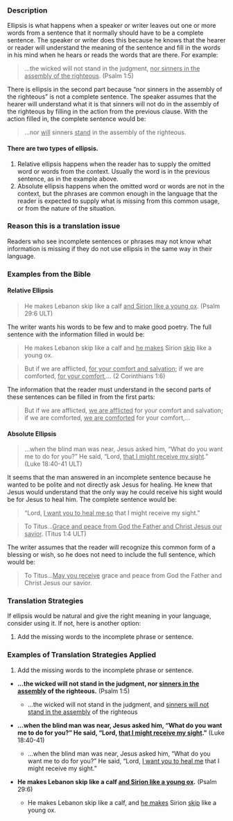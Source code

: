 

### Description

Ellipsis is what happens when a speaker or writer leaves out one or more words from a sentence that it normally should have to be a complete sentence. The speaker or writer does this because he knows that the hearer or reader will understand the meaning of the sentence and fill in the words in his mind when he hears or reads the words that are there. For example:

>…the wicked will not stand in the judgment, <u>nor sinners in the assembly of the righteous</u>. (Psalm 1:5)

There is ellipsis in the second part because “nor sinners in the assembly of the righteous” is not a complete sentence. The speaker assumes that the hearer will understand what it is that sinners will not do in the assembly of the righteous by filling in the action from the previous clause. With the action filled in, the complete sentence would be:

>…nor <u>will</u> sinners <u>stand</u> in the assembly of the righteous. 

#### There are two types of ellipsis.  
1. Relative ellipsis happens when the reader has to supply the omitted word or words from the context. Usually the word is in the previous sentence, as in the example above.
2. Absolute ellipsis happens when the omitted word or words are not in the context, but the phrases are common enough in the language that the reader is expected to supply what is missing from this common usage, or from the nature of the situation.  

### Reason this is a translation issue

Readers who see incomplete sentences or phrases may not know what information is missing if they do not use ellipsis in the same way in their language.

### Examples from the Bible

#### Relative Ellipsis

>He makes Lebanon skip like a calf <u>and Sirion like a young ox</u>. (Psalm 29:6 ULT)

The writer wants his words to be few and to make good poetry. The full sentence with the information filled in would be:

>He makes Lebanon skip like a calf and <u>he makes</u> Sirion <u>skip</u> like a young ox.

>But if we are afflicted, <u>for your comfort and salvation</u>; if we are comforted, <u>for your comfort</u>,… (2 Corinthians 1:6)

The information that the reader must understand in the second parts of these sentences can be filled in from the first parts:

>But if we are afflicted, <u>we are afflicted</u> for your comfort and salvation; if we are comforted, <u>we are comforted</u> for your comfort,… 

#### Absolute Ellipsis

>…when the blind man was near, Jesus asked him, “What do you want me to do for you?” He said, “Lord, <u>that I might receive my sight</u>.” (Luke 18:40-41 ULT)

It seems that the man answered in an incomplete sentence because he wanted to be polite and not directly ask Jesus for healing. He knew that Jesus would understand that the only way he could receive his sight would be for Jesus to heal him. The complete sentence would be:

>“Lord, <u>I want you to heal me so</u> that I might receive my sight.”

>To Titus…<u>Grace and peace from God the Father and Christ Jesus our savior</u>. (Titus 1:4 ULT)

The writer assumes that the reader will recognize this common form of a blessing or wish, so he does not need to include the full sentence, which would be:

>To Titus…<u>May you receive</u> grace and peace from God the Father and Christ Jesus our savior. 

### Translation Strategies

If ellipsis would be natural and give the right meaning in your language, consider using it. If not, here is another option:

1. Add the missing words to the incomplete phrase or sentence.

### Examples of Translation Strategies Applied

1. Add the missing words to the incomplete phrase or sentence.

  * **…the wicked will not stand in the judgment, nor <u>sinners in the assembly</u> of the righteous.** (Psalm 1:5)
      * …the wicked will not stand in the judgment, and <u>sinners will not stand in the assembly</u> of the righteous

  
  * **…when the blind man was near, Jesus asked him, “What do you want me to do for you?” He said, “Lord, <u>that I might receive my sight</u>.”** (Luke 18:40-41)
      * …when the blind man was near, Jesus asked him, “What do you want me to do for you?” He said, “Lord, <u>I want you to heal me</u> that I might receive my sight.”
  

  * **He makes Lebanon skip like a calf <u>and Sirion like a young ox</u>.** (Psalm 29:6)
      * He makes Lebanon skip like a calf, and <u>he makes</u> Sirion <u>skip</u> like a young ox.

